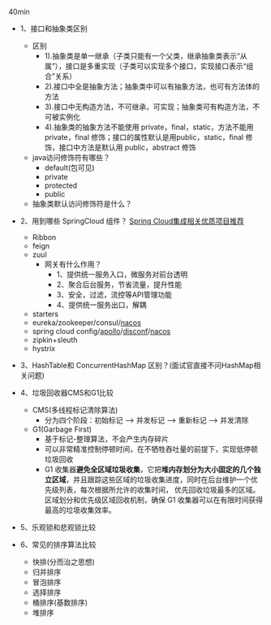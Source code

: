 40min

- 1、接口和抽象类区别
	- 区别
		- 1).抽象类是单一继承（子类只能有一个父类，继承抽象类表示“从属”），接口是多重实现（子类可以实现多个接口，实现接口表示“组合”关系）
		- 2).接口中全是抽象方法；抽象类中可以有抽象方法，也可有方法体的方法
		- 3).接口中无构造方法，不可继承，可实现；抽象类可有构造方法，不可被实例化
		- 4).抽象类的抽象方法不能使用 private，final，static，方法不能用 private，final 修饰；接口的属性默认是用public，static，final 修饰，接口中方法是默认用 public，abstract 修饰
	- java访问修饰符有哪些？
		 - default(包可见)
		 - private
		 - protected
		 - public
	- 抽象类默认访问修饰符是什么？
- 2、用到哪些 SpringCloud 组件？ [Spring Cloud集成相关优质项目推荐](https://www.springcloud.cc/)
	- Ribbon
	- feign
	- zuul
		- 网关有什么作用？
			- 1、提供统一服务入口，微服务对前台透明
			- 2、聚合后台服务，节省流量，提升性能
			- 3、安全，过滤，流控等API管理功能
			- 4、提供统一服务出口，解耦
	- starters
	- eureka/zookeeper/consul/[nacos](https://nacos.io/zh-cn/)
	- spring cloud config/[apollo](https://github.com/ctripcorp/apollo)/[disconf](https://github.com/knightliao/disconf)/[nacos](https://nacos.io/zh-cn/)
	- zipkin+sleuth
	- hystrix
	 
- 3、HashTable和 ConcurrentHashMap 区别？(面试官直接不问HashMap相关问题)
- 4、垃圾回收器CMS和G1比较
	- CMS(多线程标记清除算法)
		- 分为四个阶段：初始标记 --> 并发标记 -->	重新标记 --> 并发清除
	- G1(Garbage First) 
		- 基于标记-整理算法，不会产生内存碎片
		- 可以非常精准控制停顿时间，在不牺牲吞吐量的前提下，实现低停顿垃圾回收
		- G1 收集器**避免全区域垃圾收集**，它把**堆内存划分为大小固定的几个独立区域**，并且跟踪这些区域的垃圾收集进度，同时在后台维护一个优先级列表，每次根据所允许的收集时间， 优先回收垃圾最多的区域。区域划分和优先级区域回收机制，确保 G1 收集器可以在有限时间获得最高的垃圾收集效率。
- 5、乐观锁和悲观锁比较
- 6、常见的排序算法比较
	- 快排(分而治之思想)
	- 归并排序
	- 冒泡排序
	- 选择排序
	- 桶排序(基数排序)
	- 堆排序